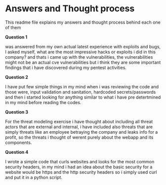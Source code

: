 # Answers and Thought process
This readme file explains my answers and thought process behind each one of them

**Question 1** 

was answered from my own actual latest experience with exploits and bugs, I asked myself, what are the most impressive hacks or exploits i did in this company? and thats i came up with the vulnerabilities, the vulnerabilities might not be an actual cve vulnerabilities but i think they are some important findings that i have discovered during my pentest activities.

**Question 2** 

I have put few simple things in my mind when i was reviewing the code and those were, input validation and sanitation, hardcoded secrets/passwords and then i started looking for anything similar to what i have pre detertmined in my mind before reading the codes.

**Question 3** 

For the threat modeling exercise i have thought about including all threat actors that are external and internal, i have included also threats that are simply threats like an employee betraying the company and leaks info for a profit, so the threats i thought of werent purely about the webapp and its components.

**Question 4** 

I wrote a simple code that curls websites and looks for the most common security headers, in my mind i had an idea about the basic security for a website would be https and the http security headers so i simply used curl and put it in a python script.
